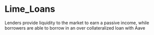 # Lime_Loans
Lenders provide liquidity to the market to earn a passive income, while borrowers are able to borrow in an over collateralized loan with Aave
